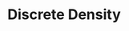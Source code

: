 ---
title: "Discrete Density"

categories: ['']

tags: ['Discrete', 'Density']

arwords: 'كثافة متقطعة'

arexps: []

enwords: ['Discrete Density']

enexps: []

arlexicons: 'ك'

enlexicons: 'D'

authors: ['Ruqayya Roshdy']

translators: ['X']

citations: 'تطبيقات أساسية في المعالجة الآلية للغة العربية'

sources: 'مركز الملك عبدالله بن عبدالعزيز الدولي لخدمة اللغة العربية'

slug: ""
---